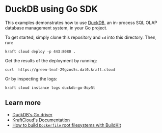# DuckDB using Go SDK

This examples demonstrates how to use [DuckDB](https://duckdb.org), an in-process SQL OLAP database management system, in your Go project.

To get started, simply clone this repository and `cd` into this directory.
Then, run:

```console
kraft cloud deploy -p 443:8080 .
```

Get the results of the deployment by running:

```console
curl  https://green-leaf-29gzos5s.dal0.kraft.cloud
```

Or by inspecting the logs:

```console
kraft cloud instance logs duckdb-go-8qv5t
```

## Learn more

- [DuckDB's Go driver](https://duckdb.org/docs/api/go)
- [KraftCloud's Documentation](https://docs.kraft.cloud)
- [How to build `Dockerfile` root filesystems with BuildKit](https://unikraft.org/docs/getting-started/integrations/buildkit)
